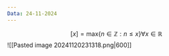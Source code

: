 ```yaml
---
Data: 24-11-2024
---
```


$$
[x]=\text{max}\{n\in ℤ:n\leq x\}\forall x \in ℝ
$$
![[Pasted image 20241120231318.png|600]]
